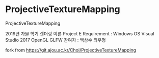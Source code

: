 # ProjectiveTextureMapping

ProjectiveTextureMapping

2019년 가을 학기 렌더링 이론 Project E Requirement : Windows OS Visual Studio 2017 OpenGL GLFW 참여자 : 백상수 최우형

fork from https://git.ajou.ac.kr/Choi/ProjectiveTextureMapping
